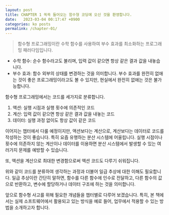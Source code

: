 ```yaml
---
layout: post
title: CHAPTER 1 쏙쏙 들어오는 함수형 코딩에 오신 것을 환영합니다.
date:   2023-03-04 00:17:47 +0900
categories: ko posts
permalink: /chapter-01/
---
```


> 함수형 프로그래밍이란 수학 함수를 사용하여 부수 효과를 최소화하는 프로그래밍 패러다임입니다.

* 수학 함수: 순수 함수라고도 불리며, 입력 값이 같으면 항상 같은 결과 값을 내놓습니다.
* 부수 효과: 함수 외부의 상태를 변경하는 것을 의미합니다. 부수 효과를 완전히 없애는 것이 좋은 프로그래밍이라고도 볼 수 있지만, 현실에서 완전히 없애는 것은 불가능합니다.

함수형 프로그래밍에서는 코드를 세가지로 분류합니다.

1. 액션: 실행 시점과 실행 횟수에 의존적인 코드
2. 계산: 입력 값이 같으면 항상 같은 결과 값을 내놓는 코드
3. 데이터: 실행 과정 없이도 항상 값이 같은 코드

이어지는 챕터에서 다룰 예정이지만, 액션보다는 계산으로, 계산보다는 데이터로 코드를 작성하는 것이 좋습니다. 특히 요즘 유행하는 분산 시스템에 어울립니다. 실행 시점이나 횟수에
의존하지 않는 계산이나 데이터를 이용하면 분산 시스템에서 발생할 수 있는 여러가지 문제를 예방할 수 있습니다.

또, 액션을 계산으로 최대한 변경함으로써 액션 코드도 다루기 쉬워집니다.

위와 같이 코드를 분류하여 생각하는 과정과 더불어 일급 추상에 대한 이해도 필요합니다. 일급 추상이란 간단히 말하면, 함수를 다른 함수에 인수로 전달하고, 다른 함수의 값으로
반환하고, 변수에 할당하거나 데이터 구조에 하는 것을 의미합니다.

앞으로 함수형 사고를 위해 필요한 개념들을 챕터별로 다루어 보겠습니다. 특히, 본 책에서는 실제 소프트웨어에서 활용되고 있는 방식을 예로 들어, 업무에서 적용할 수 있는 방법을
소개하고자 합니다. 